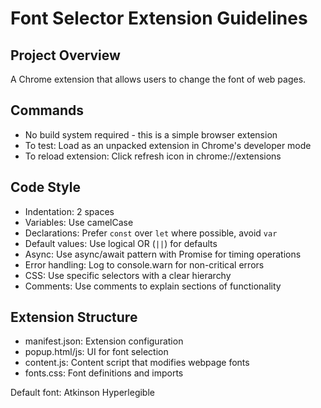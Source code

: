# Font Selector Extension Guidelines

## Project Overview
A Chrome extension that allows users to change the font of web pages.

## Commands
- No build system required - this is a simple browser extension
- To test: Load as an unpacked extension in Chrome's developer mode
- To reload extension: Click refresh icon in chrome://extensions

## Code Style
- Indentation: 2 spaces
- Variables: Use camelCase
- Declarations: Prefer `const` over `let` where possible, avoid `var`
- Default values: Use logical OR (`||`) for defaults
- Async: Use async/await pattern with Promise for timing operations
- Error handling: Log to console.warn for non-critical errors
- CSS: Use specific selectors with a clear hierarchy
- Comments: Use comments to explain sections of functionality

## Extension Structure
- manifest.json: Extension configuration
- popup.html/js: UI for font selection
- content.js: Content script that modifies webpage fonts
- fonts.css: Font definitions and imports

Default font: Atkinson Hyperlegible